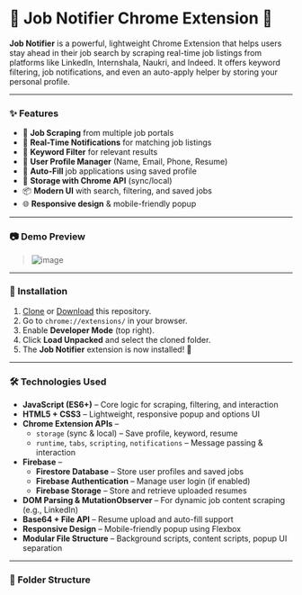  # 🚀 Job Notifier Chrome Extension 🔔

**Job Notifier** is a powerful, lightweight Chrome Extension that helps users stay ahead in their job search by scraping real-time job listings from platforms like LinkedIn, Internshala, Naukri, and Indeed. It offers keyword filtering, job notifications, and even an auto-apply helper by storing your personal profile.

---

### ✨ Features

- 🔎 **Job Scraping** from multiple job portals
- 🔔 **Real-Time Notifications** for matching job listings
- 📝 **Keyword Filter** for relevant results
- 👤 **User Profile Manager** (Name, Email, Phone, Resume)
- 🧠 **Auto-Fill** job applications using saved profile
- 💾 **Storage with Chrome API** (sync/local)
- 📦 **Modern UI** with search, filtering, and saved jobs
- 🌐 **Responsive design** & mobile-friendly popup

---

### 📷 Demo Preview

> ![image](https://github.com/user-attachments/assets/d52316ee-329b-4744-8e10-9a42e13b8c53)


---

### 🔧 Installation

1. [Clone](https://github.com/jayantajm1/Job-Notifier.git) or [Download](https://github.com/jayantajm1/Job-Notifier/archive/refs/heads/main.zip) this repository.
2. Go to `chrome://extensions/` in your browser.
3. Enable **Developer Mode** (top right).
4. Click **Load Unpacked** and select the cloned folder.
5. The **Job Notifier** extension is now installed! 🎉

---

### 🛠 Technologies Used

- **JavaScript (ES6+)** – Core logic for scraping, filtering, and interaction  
- **HTML5 + CSS3** – Lightweight, responsive popup and options UI  
- **Chrome Extension APIs** –  
  - `storage` (sync & local) – Save profile, keyword, resume  
  - `runtime`, `tabs`, `scripting`, `notifications` – Message passing & interaction  
- **Firebase** –  
  - **Firestore Database** – Store user profiles and saved jobs  
  - **Firebase Authentication** – Manage user login (if enabled)  
  - **Firebase Storage** – Store and retrieve uploaded resumes  
- **DOM Parsing & MutationObserver** – For dynamic job content scraping (e.g., LinkedIn)  
- **Base64 + File API** – Resume upload and auto-fill support  
- **Responsive Design** – Mobile-friendly popup using Flexbox  
- **Modular File Structure** – Background scripts, content scripts, popup UI separation


---

### 📁 Folder Structure


